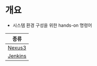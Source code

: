 # 개요
  - 시스템 환경 구성을 위한 hands-on 명령어



| 종류 | 
| --- |
| [Nexus3](https://github.com/Chanyong-Park/system-settings/blob/main/nexus/README.md) |
| [Jenkins]() |
